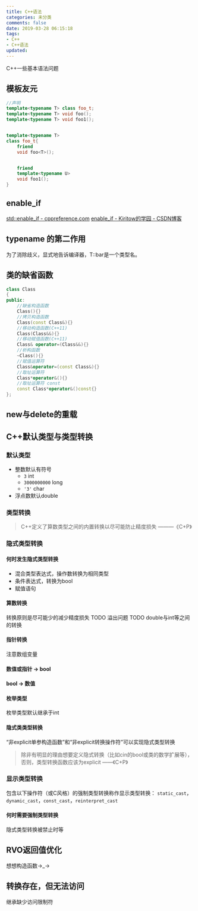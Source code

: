 ```yaml
---
title: C++语法
categories: 未分类
comments: false
date: 2019-03-28 06:15:18
tags:
- C++
- C++语法
updated:
---
```

C++一些基本语法问题
<!--more-->
## 模板友元
```cpp
//声明
template<typename T> class foo_t;
template<typename T> void foo();
template<typename T> void foo1();


template<typename T>
class foo_t{
    friend
    void foo<T>();


    friend
    template<typename U>
    void foo1();
}
```
## enable_if
[std::enable_if - cppreference.com](https://zh.cppreference.com/w/cpp/types/enable_if) 
[enable_if - Kiritow的学园 - CSDN博客](https://blog.csdn.net/kiritow/article/details/50932012)
## typename 的第二作用
为了消除歧义，显式地告诉编译器，T::bar是一个类型名。
## 类的缺省函数
```cpp
class Class
{
public:
    //缺省构造函数 
    Class(){}
    //拷贝构造函数
    Class(const Class&){}
    //移动构造函数(C++11)
    Class(Class&&){}
    //移动赋值函数(C++11)
    Class& operator=(Class&&){}
    //析构函数
    ~Class(){}
    //赋值运算符
    Class&operator=(const Class&){}
    //取址运算符 
    Class*operator&(){}
    //取址运算符 const
    const Class*operator&()const{}
}; 
```
## new与delete的重载
## C++默认类型与类型转换
### 默认类型
- 整数默认有符号
  - `3` int
  - `3000000000` long
  - `'3'` char
- 浮点数默认double
### 类型转换
>C++定义了算数类型之间的内置转换以尽可能防止精度损失
———《C+P》
### 隐式类型转换
#### 何时发生隐式类型转换
- 混合类型表达式，操作数转换为相同类型
- 条件表达式，转换为bool
- 赋值语句

#### 算数转换
转换原则是尽可能少的减少精度损失
TODO 溢出问题
TODO double与int等之间的转换
#### 指针转换
注意数组变量
#### 数值或指针 -> bool
#### bool -> 数值
#### 枚举类型
枚举类型默认继承于int
#### 隐式类类型转换
“非explicit单参构造函数”和“非explicit转换操作符”可以实现隐式类型转换
>除非有明显的理由想要定义隐式转换（比如cin的bool或类的数学扩展等），否则，类型转换函数应该为explicit
——《C+P》
### 显示类型转换
包含以下操作符（或C风格）的强制类型转换称作显示类型转换：
`static_cast`，`dynamic_cast`，`const_cast`，`reinterpret_cast`
#### 何时需要强制类型转换
隐式类型转换被禁止时等

## RVO返回值优化
想想构造函数→_→

## 转换存在，但无法访问

继承缺少访问限制符